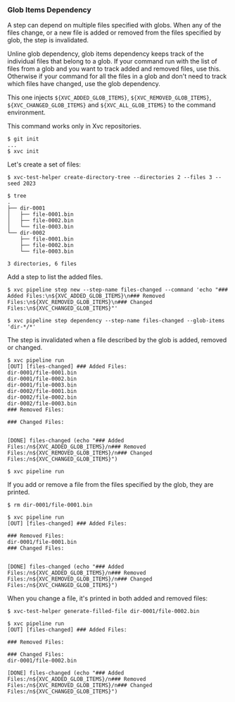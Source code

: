 ### Glob Items Dependency

A step can depend on multiple files specified with globs. When any of the files change, or a new file is added or
removed from the files specified by glob, the step is invalidated.

Unline glob dependency, glob items dependency keeps track of the individual files that belong to a glob. If your
command run with the list of files from a glob and you want to track added and removed files, use this. Otherwise if
your command for all the files in a glob and don't need to track which files have changed, use the glob dependency.

This one injects `${XVC_ADDED_GLOB_ITEMS}`, `${XVC_REMOVED_GLOB_ITEMS}`, `${XVC_CHANGED_GLOB_ITEMS}` and `${XVC_ALL_GLOB_ITEMS}` to the command
environment.

This command works only in Xvc repositories.

```console
$ git init
...
$ xvc init
```

Let's create a set of files:

```console
$ xvc-test-helper create-directory-tree --directories 2 --files 3 --seed 2023

$ tree
.
├── dir-0001
│   ├── file-0001.bin
│   ├── file-0002.bin
│   └── file-0003.bin
└── dir-0002
    ├── file-0001.bin
    ├── file-0002.bin
    └── file-0003.bin

3 directories, 6 files

```

Add a step to list the added files.

```console
$ xvc pipeline step new --step-name files-changed --command 'echo "### Added Files:\n${XVC_ADDED_GLOB_ITEMS}\n### Removed Files:\n${XVC_REMOVED_GLOB_ITEMS}\n### Changed Files:\n${XVC_CHANGED_GLOB_ITEMS}"'

$ xvc pipeline step dependency --step-name files-changed --glob-items 'dir-*/*'

```

The step is invalidated when a file described by the glob is added, removed or changed.

```console
$ xvc pipeline run
[OUT] [files-changed] ### Added Files:
dir-0001/file-0001.bin
dir-0001/file-0002.bin
dir-0001/file-0003.bin
dir-0002/file-0001.bin
dir-0002/file-0002.bin
dir-0002/file-0003.bin
### Removed Files:

### Changed Files:

 
[DONE] files-changed (echo "### Added Files:/n${XVC_ADDED_GLOB_ITEMS}/n### Removed Files:/n${XVC_REMOVED_GLOB_ITEMS}/n### Changed Files:/n${XVC_CHANGED_GLOB_ITEMS}")

$ xvc pipeline run

```

If you add or remove a file from the files specified by the glob, they are printed.

```console
$ rm dir-0001/file-0001.bin

$ xvc pipeline run
[OUT] [files-changed] ### Added Files:

### Removed Files:
dir-0001/file-0001.bin
### Changed Files:

 
[DONE] files-changed (echo "### Added Files:/n${XVC_ADDED_GLOB_ITEMS}/n### Removed Files:/n${XVC_REMOVED_GLOB_ITEMS}/n### Changed Files:/n${XVC_CHANGED_GLOB_ITEMS}")

```

When you change a file, it's printed in both added and removed files:

```console
$ xvc-test-helper generate-filled-file dir-0001/file-0002.bin

$ xvc pipeline run
[OUT] [files-changed] ### Added Files:

### Removed Files:

### Changed Files:
dir-0001/file-0002.bin
 
[DONE] files-changed (echo "### Added Files:/n${XVC_ADDED_GLOB_ITEMS}/n### Removed Files:/n${XVC_REMOVED_GLOB_ITEMS}/n### Changed Files:/n${XVC_CHANGED_GLOB_ITEMS}")

```
